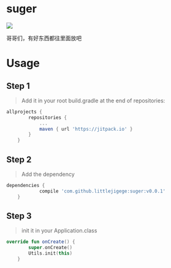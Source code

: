# suger

[![](https://jitpack.io/v/littlejigege/suger.svg)](https://jitpack.io/#littlejigege/suger)


哥哥们，有好东西都往里面放吧

# Usage

## Step 1
> Add it in your root build.gradle at the end of repositories:
```groovy
allprojects {
		repositories {
			...
			maven { url 'https://jitpack.io' }
		}
	}
```

  ## Step 2
> Add the dependency
```groovy
dependencies {
	        compile 'com.github.littlejigege:suger:v0.0.1'
	}
```
## Step 3
> init it in your Application.class
```kotlin
override fun onCreate() {
        super.onCreate()
        Utils.init(this)
    }

```
